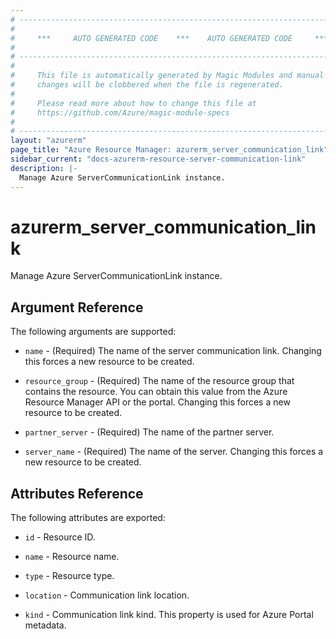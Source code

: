 ```yaml
---
# ----------------------------------------------------------------------------
#
#     ***     AUTO GENERATED CODE    ***    AUTO GENERATED CODE     ***
#
# ----------------------------------------------------------------------------
#
#     This file is automatically generated by Magic Modules and manual
#     changes will be clobbered when the file is regenerated.
#
#     Please read more about how to change this file at
#     https://github.com/Azure/magic-module-specs
#
# ----------------------------------------------------------------------------
layout: "azurerm"
page_title: "Azure Resource Manager: azurerm_server_communication_link"
sidebar_current: "docs-azurerm-resource-server-communication-link"
description: |-
  Manage Azure ServerCommunicationLink instance.
---
```


# azurerm_server_communication_link

Manage Azure ServerCommunicationLink instance.


## Argument Reference

The following arguments are supported:

* `name` - (Required) The name of the server communication link. Changing this forces a new resource to be created.

* `resource_group` - (Required) The name of the resource group that contains the resource. You can obtain this value from the Azure Resource Manager API or the portal. Changing this forces a new resource to be created.

* `partner_server` - (Required) The name of the partner server.

* `server_name` - (Required) The name of the server. Changing this forces a new resource to be created.

## Attributes Reference

The following attributes are exported:

* `id` - Resource ID.

* `name` - Resource name.

* `type` - Resource type.

* `location` - Communication link location.

* `kind` - Communication link kind.  This property is used for Azure Portal metadata.
